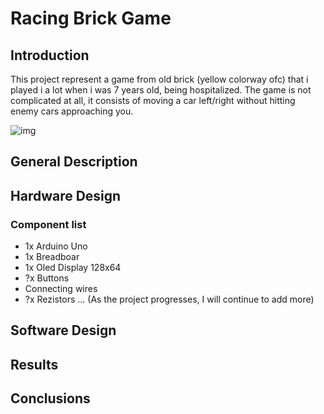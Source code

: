 # Racing Brick Game

## Introduction
This project represent a game from old brick (yellow colorway ofc) that i played i a lot when i was 7 years old, being hospitalized. The game is not complicated at all, it consists of moving a car left/right without hitting enemy cars approaching you.

![img](./img/p1.png)
## General Description

## Hardware Design
### Component list
- 1x Arduino Uno
- 1x Breadboar
- 1x Oled Display 128x64
- ?x Buttons
- Connecting wires
- ?x Rezistors
  ... (As the project progresses, I will continue to add more)

## Software Design

## Results 

## Conclusions
